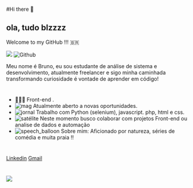 #Hi there 👋 

## ola, tudo  blzzzz 
Welcome to my GitHub !!! 🇧🇷 

![](https://visitor-badge.laobi.icu/badge?page_id=BrunoRagenr.BrunoRagner) ![Github](https://img.shields.io/github/followers/BrunoRagner?label=Follow&style=social)



Meu nome é Bruno, eu sou estudante de análise de sistema e desenvolvimento, atualmente freelancer e sigo minha caminhada transformando  curiosidade é vontade de aprender em código!
#
-   👨🏻‍💻 Front-end .
-   ![mag](https://github.githubassets.com/images/icons/emoji/unicode/1f50d.png) Atualmente aberto a novas oportunidades.
-   ![jornal](https://github.githubassets.com/images/icons/emoji/unicode/1f4f0.png) Trabalho com Python (selenium), javascript. php, html e css.
-   ![satélite](https://github.githubassets.com/images/icons/emoji/unicode/1f4e1.png) Neste momento busco colaborar com projetos Front-end ou analise de dados e automação 
-   ![speech_balloon](https://github.githubassets.com/images/icons/emoji/unicode/1f4ac.png) Sobre mim: Aficionado por  natureza, séries de comédia e  muita praia !!
#


[Linkedin](https://www.linkedin.com/in/bruno-ragner-ab295a206/) 
[Gmail](brunooragnner@gmail.com)


#
<img align="center" src="https://github-readme-stats.vercel.app/api/top-langs/?username=BrunoRagner&theme=light">
